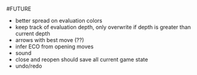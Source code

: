 #FUTURE
- better spread on evaluation colors
- keep track of evaluation depth, only overwrite if depth is greater than current depth
- arrows with best move (??)
- infer ECO from opening moves
- sound
- close and reopen should save all current game state
- undo/redo
